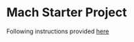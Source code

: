 # Mach Starter Project

Following instructions provided [here](https://machengine.org/core/getting-started/)
